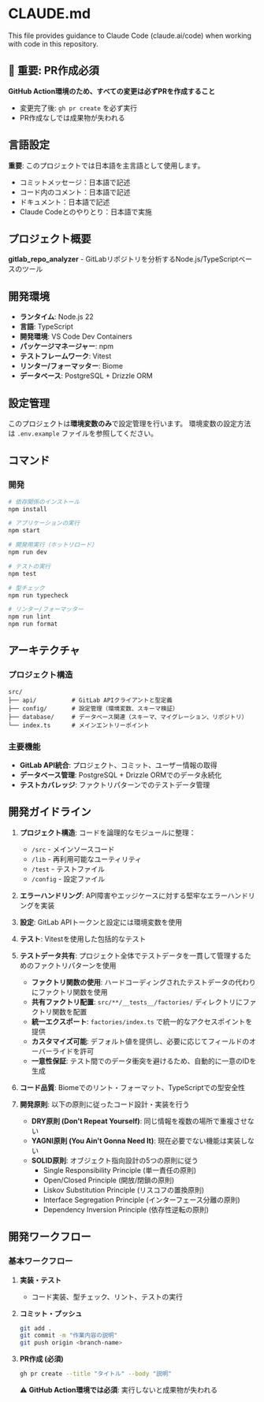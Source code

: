 # CLAUDE.md

This file provides guidance to Claude Code (claude.ai/code) when working with code in this repository.

## 🚨 重要: PR作成必須

**GitHub Action環境のため、すべての変更は必ずPRを作成すること**
- 変更完了後: `gh pr create` を必ず実行
- PR作成なしでは成果物が失われる

## 言語設定

**重要**: このプロジェクトでは日本語を主言語として使用します。
- コミットメッセージ：日本語で記述
- コード内のコメント：日本語で記述
- ドキュメント：日本語で記述
- Claude Codeとのやりとり：日本語で実施

## プロジェクト概要

**gitlab_repo_analyzer** - GitLabリポジトリを分析するNode.js/TypeScriptベースのツール

## 開発環境

- **ランタイム**: Node.js 22
- **言語**: TypeScript
- **開発環境**: VS Code Dev Containers
- **パッケージマネージャー**: npm
- **テストフレームワーク**: Vitest
- **リンター/フォーマッター**: Biome
- **データベース**: PostgreSQL + Drizzle ORM

## 設定管理

このプロジェクトは**環境変数のみ**で設定管理を行います。
環境変数の設定方法は `.env.example` ファイルを参照してください。
## コマンド

### 開発
```bash
# 依存関係のインストール
npm install

# アプリケーションの実行
npm start

# 開発用実行（ホットリロード）
npm run dev

# テストの実行
npm test

# 型チェック
npm run typecheck

# リンター/フォーマッター
npm run lint
npm run format
```

## アーキテクチャ

### プロジェクト構造
```
src/
├── api/          # GitLab APIクライアントと型定義
├── config/       # 設定管理（環境変数、スキーマ検証）
├── database/     # データベース関連（スキーマ、マイグレーション、リポジトリ）
└── index.ts      # メインエントリーポイント
```

### 主要機能
- **GitLab API統合**: プロジェクト、コミット、ユーザー情報の取得
- **データベース管理**: PostgreSQL + Drizzle ORMでのデータ永続化
- **テストカバレッジ**: ファクトリパターンでのテストデータ管理

## 開発ガイドライン

1. **プロジェクト構造**: コードを論理的なモジュールに整理：
   - `/src` - メインソースコード
   - `/lib` - 再利用可能なユーティリティ
   - `/test` - テストファイル
   - `/config` - 設定ファイル

2. **エラーハンドリング**: API障害やエッジケースに対する堅牢なエラーハンドリングを実装

3. **設定**: GitLab APIトークンと設定には環境変数を使用

4. **テスト**: Vitestを使用した包括的なテスト

5. **テストデータ共有**: プロジェクト全体でテストデータを一貫して管理するためのファクトリパターンを使用
   - **ファクトリ関数の使用**: ハードコーディングされたテストデータの代わりにファクトリ関数を使用
   - **共有ファクトリ配置**: `src/**/__tests__/factories/` ディレクトリにファクトリ関数を配置
   - **統一エクスポート**: `factories/index.ts` で統一的なアクセスポイントを提供
   - **カスタマイズ可能**: デフォルト値を提供し、必要に応じてフィールドのオーバーライドを許可
   - **一意性保証**: テスト間でのデータ衝突を避けるため、自動的に一意のIDを生成

6. **コード品質**: Biomeでのリント・フォーマット、TypeScriptでの型安全性

7. **開発原則**: 以下の原則に従ったコード設計・実装を行う
   - **DRY原則 (Don't Repeat Yourself)**: 同じ情報を複数の場所で重複させない
   - **YAGNI原則 (You Ain't Gonna Need It)**: 現在必要でない機能は実装しない
   - **SOLID原則**: オブジェクト指向設計の5つの原則に従う
     - Single Responsibility Principle (単一責任の原則)
     - Open/Closed Principle (開放/閉鎖の原則)
     - Liskov Substitution Principle (リスコフの置換原則)
     - Interface Segregation Principle (インターフェース分離の原則)
     - Dependency Inversion Principle (依存性逆転の原則)

## 開発ワークフロー

### 基本ワークフロー

1. **実装・テスト**
   - コード実装、型チェック、リント、テストの実行

2. **コミット・プッシュ**
   ```bash
   git add .
   git commit -m "作業内容の説明"
   git push origin <branch-name>
   ```

3. **PR作成 (必須)**
   ```bash
   gh pr create --title "タイトル" --body "説明"
   ```
   ⚠️ **GitHub Action環境では必須**: 実行しないと成果物が失われる

